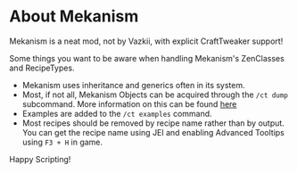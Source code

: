 # About Mekanism

Mekanism is a neat mod, not by Vazkii, with explicit CraftTweaker support!

Some things you want to be aware when handling Mekanism's ZenClasses and RecipeTypes.

- Mekanism uses inheritance and generics often in its system. 
- Most, if not all, Mekanism Objects can be acquired through the `/ct dump` subcommand. More information on this can be found [here](/mods/Mekanism/api/BracketDumpers)
- Examples are added to the `/ct examples` command.
- Most recipes should be removed by recipe name rather than by output. You can get the recipe name using JEI and enabling Advanced Tooltips using `F3 + H` in game.

Happy Scripting!